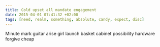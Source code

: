 ```yaml
---
title: Cold upset all mandate engagement
date: 2015-04-01 07:41:32 +02:00
tags: [need, realm, something, absolute, candy, expect, disc]
---
```


Minute mark guitar arise girl launch basket cabinet possibility hardware forgive cheap

